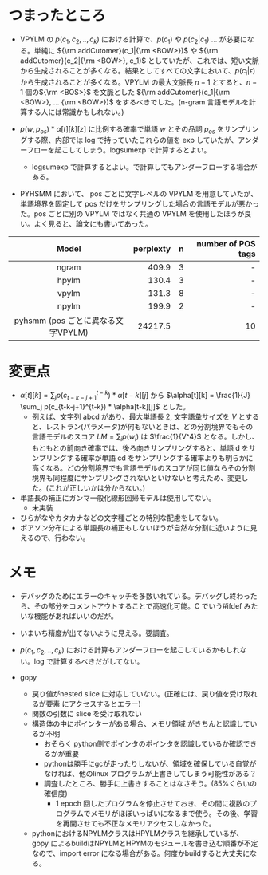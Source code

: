 # つまったところ
- VPYLM の $p(c_1, c_2, .., c_k)$ における計算で、$p(c_1)$ や $p(c_2|c_1)$ ... が必要になる。単純に ${\rm addCutomer}(c_1|{\rm <BOW>})$ や ${\rm addCutomer}(c_2|{\rm <BOW>}, c_1)$ としていたが、これでは、短い文脈から生成されることが多くなる。結果としてすべての文字において、$p(c_i|\epsilon)$ から生成されることが多くなる。VPYLM の最大文脈長 $n-1$ とすると、$n-1$ 個の${\rm <BOS>}$ を文脈とした ${\rm addCutomer}(c_1|{\rm <BOW>}, ... {\rm <BOW>})$ をするべきでした。(n-gram 言語モデルを計算する人には常識かもしれない。)
- $p(w, p_{os}) * \alpha[t][k][z]$ に比例する確率で単語 $w$ とその品詞 $p_{os}$ をサンプリングする際、内部では log で持っていたこれらの値を exp していたが、アンダーフローを起こしてしまう。logsumexp で計算するとよい。
    - logsumexp で計算するとよい。で計算してもアンダーフローする場合がある。

- PYHSMM において、 pos ごとに文字レベルの VPYLM を用意していたが、単語境界を固定して pos だけをサンプリングした場合の言語モデルが悪かった。pos ごとに別の VPYLM ではなく共通の VPYLM を使用したほうが良い。よく見ると、論文にも書いてあった。

|               Model                | perplexty |    n | number of POS tags |
| :--------------------------------: | --------: | ---: | -----------------: |
|               ngram                |     409.9 |    3 |                  - |
|               hpylm                |     130.4 |    3 |                  - |
|               vpylm                |     131.3 |    8 |                  - |
|               npylm                |     199.9 |    2 |                  - |
| pyhsmm (pos ごとに異なる文字VPYLM) |   24217.5 |      |                 10 |

# 変更点
- $\alpha[t][k] = \sum_j p(c_{t-k-j+1}^{t-k}) * \alpha[t-k][j]$ から $\alpha[t][k] = \frac{1}{J} \sum_j p(c_{t-k-j+1}^{t-k}) * \alpha[t-k][j]$ とした。
  - 例えば、文字列 abcd があり、最大単語長 2, 文字語彙サイズを $V$ とすると、レストラン(パラメータ)が何もないときは、どの分割境界でもその言語モデルのスコア $LM = \sum_i p(w_i)$ は $\frac{1}{V^4}$ となる。しかし、もともとの前向き確率では、後ろ向きサンプリングすると、単語 d をサンプリングする確率が単語 cd をサンプリングする確率よりも明らかに高くなる。どの分割境界でも言語モデルのスコアが同じ値ならその分割境界も同程度にサンプリングされないといけないと考えため、変更した。(これが正しいかは分からない。)
- 単語長の補正にガンマ一般化線形回帰モデルは使用してない。
  - 未実装
- ひらがなやカタカナなどの文字種ごとの特別な配慮をしてない。
- ポアソン分布による単語長の補正もしないほうが自然な分割に近いように見えるので、行わない。

# メモ
- デバッグのためにエラーのキャッチを多数いれている。デバッグし終わったら、その部分をコメントアウトすることで高速化可能。C でいう#ifdef みたいな機能があればいいのだが。
- いまいち精度が出てないように見える。要調査。
- $p(c_1, c_2, .., c_k)$ における計算もアンダーフローを起こしているかもしれない。log で計算するべきだがしてない。

- gopy
    - 戻り値がnested slice に対応していない。(正確には、戻り値を受け取れるが要素
    にアクセスするとエラー)
    - 関数の引数に slice を受け取れない
    - 構造体の中にポインターがある場合、メモリ領域 がきちんと認識しているか不明
        - おそらく python側でポインタのポインタを認識しているか確認できるかが重要
        - pythonは勝手にgcが走ったりしないが、領域を確保している自覚がなければ、他のlinux プログラムが上書きしてしまう可能性がある？
        - 調査したところ、勝手に上書きすることはなさそう。(85%くらいの確信度)
            - 1 epoch 回したプログラムを停止させておき、その間に複数のプログラムでメモリがほぼいっぱいになるまで使う。その後、学習を再開させても不正なメモリアクセスしなかった。
    - pythonにおけるNPYLMクラスはHPYLMクラスを継承しているが、gopy によるbuildはNPYLMとHPYMのモジュールを書き込む順番が不定なので、import error になる場合がある。何度かbuildすると大丈夫になる。 